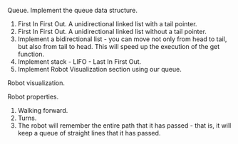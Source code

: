 Queue.
Implement the queue data structure.
1. First In First Out. A unidirectional linked list with a tail pointer.
2. First In First Out. A unidirectional linked list without a tail pointer.
3. Implement a bidirectional list - you can move not only from head to tail, 
but also from tail to head. This will speed up the execution of the get function.
4. Implement stack - LIFO - Last In First Out.
5. Implement Robot Visualization section using our queue.

Robot visualization.

Robot properties.
1. Walking forward.
2. Turns.
3. The robot will remember the entire path that it has 
passed - that is, it will keep a queue of straight lines that it has passed.
